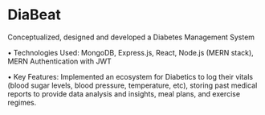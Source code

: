 # DiaBeat
Conceptualized, designed and developed a 
Diabetes Management System
 
 • Technologies Used: MongoDB, Express.js, React, 
Node.js (MERN stack),  MERN Authentication with 
JWT
 
 • Key Features: Implemented an ecosystem for 
Diabetics to log their vitals (blood sugar levels, 
blood pressure, temperature, etc), storing past 
medical reports to provide data analysis and 
insights, meal plans, and exercise regimes.
